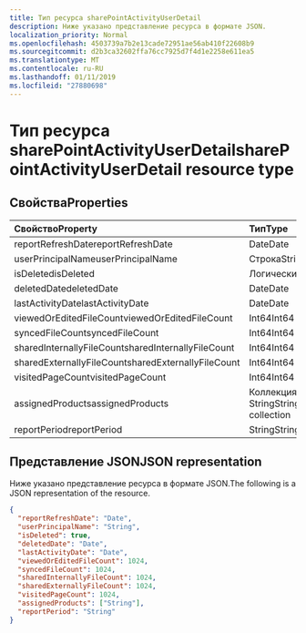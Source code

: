 ```yaml
---
title: Тип ресурса sharePointActivityUserDetail
description: Ниже указано представление ресурса в формате JSON.
localization_priority: Normal
ms.openlocfilehash: 4503739a7b2e13cade72951ae56ab410f22608b9
ms.sourcegitcommit: d2b3ca32602ffa76cc7925d7f4d1e2258e611ea5
ms.translationtype: MT
ms.contentlocale: ru-RU
ms.lasthandoff: 01/11/2019
ms.locfileid: "27880698"
---
```

# <a name="sharepointactivityuserdetail-resource-type"></a><span data-ttu-id="1d47c-103">Тип ресурса sharePointActivityUserDetail</span><span class="sxs-lookup"><span data-stu-id="1d47c-103">sharePointActivityUserDetail resource type</span></span>

## <a name="properties"></a><span data-ttu-id="1d47c-104">Свойства</span><span class="sxs-lookup"><span data-stu-id="1d47c-104">Properties</span></span>

| <span data-ttu-id="1d47c-105">Свойство</span><span class="sxs-lookup"><span data-stu-id="1d47c-105">Property</span></span>                  | <span data-ttu-id="1d47c-106">Тип</span><span class="sxs-lookup"><span data-stu-id="1d47c-106">Type</span></span>              |
| :------------------------ | :---------------- |
| <span data-ttu-id="1d47c-107">reportRefreshDate</span><span class="sxs-lookup"><span data-stu-id="1d47c-107">reportRefreshDate</span></span>         | <span data-ttu-id="1d47c-108">Date</span><span class="sxs-lookup"><span data-stu-id="1d47c-108">Date</span></span>              |
| <span data-ttu-id="1d47c-109">userPrincipalName</span><span class="sxs-lookup"><span data-stu-id="1d47c-109">userPrincipalName</span></span>         | <span data-ttu-id="1d47c-110">Строка</span><span class="sxs-lookup"><span data-stu-id="1d47c-110">String</span></span>            |
| <span data-ttu-id="1d47c-111">isDeleted</span><span class="sxs-lookup"><span data-stu-id="1d47c-111">isDeleted</span></span>                 | <span data-ttu-id="1d47c-112">Логический</span><span class="sxs-lookup"><span data-stu-id="1d47c-112">Boolean</span></span>           |
| <span data-ttu-id="1d47c-113">deletedDate</span><span class="sxs-lookup"><span data-stu-id="1d47c-113">deletedDate</span></span>               | <span data-ttu-id="1d47c-114">Date</span><span class="sxs-lookup"><span data-stu-id="1d47c-114">Date</span></span>              |
| <span data-ttu-id="1d47c-115">lastActivityDate</span><span class="sxs-lookup"><span data-stu-id="1d47c-115">lastActivityDate</span></span>          | <span data-ttu-id="1d47c-116">Date</span><span class="sxs-lookup"><span data-stu-id="1d47c-116">Date</span></span>              |
| <span data-ttu-id="1d47c-117">viewedOrEditedFileCount</span><span class="sxs-lookup"><span data-stu-id="1d47c-117">viewedOrEditedFileCount</span></span>   | <span data-ttu-id="1d47c-118">Int64</span><span class="sxs-lookup"><span data-stu-id="1d47c-118">Int64</span></span>             |
| <span data-ttu-id="1d47c-119">syncedFileCount</span><span class="sxs-lookup"><span data-stu-id="1d47c-119">syncedFileCount</span></span>           | <span data-ttu-id="1d47c-120">Int64</span><span class="sxs-lookup"><span data-stu-id="1d47c-120">Int64</span></span>             |
| <span data-ttu-id="1d47c-121">sharedInternallyFileCount</span><span class="sxs-lookup"><span data-stu-id="1d47c-121">sharedInternallyFileCount</span></span> | <span data-ttu-id="1d47c-122">Int64</span><span class="sxs-lookup"><span data-stu-id="1d47c-122">Int64</span></span>             |
| <span data-ttu-id="1d47c-123">sharedExternallyFileCount</span><span class="sxs-lookup"><span data-stu-id="1d47c-123">sharedExternallyFileCount</span></span> | <span data-ttu-id="1d47c-124">Int64</span><span class="sxs-lookup"><span data-stu-id="1d47c-124">Int64</span></span>             |
| <span data-ttu-id="1d47c-125">visitedPageCount</span><span class="sxs-lookup"><span data-stu-id="1d47c-125">visitedPageCount</span></span>          | <span data-ttu-id="1d47c-126">Int64</span><span class="sxs-lookup"><span data-stu-id="1d47c-126">Int64</span></span>             |
| <span data-ttu-id="1d47c-127">assignedProducts</span><span class="sxs-lookup"><span data-stu-id="1d47c-127">assignedProducts</span></span>          | <span data-ttu-id="1d47c-128">Коллекция String</span><span class="sxs-lookup"><span data-stu-id="1d47c-128">String collection</span></span> |
| <span data-ttu-id="1d47c-129">reportPeriod</span><span class="sxs-lookup"><span data-stu-id="1d47c-129">reportPeriod</span></span>              | <span data-ttu-id="1d47c-130">String</span><span class="sxs-lookup"><span data-stu-id="1d47c-130">String</span></span>            |

## <a name="json-representation"></a><span data-ttu-id="1d47c-131">Представление JSON</span><span class="sxs-lookup"><span data-stu-id="1d47c-131">JSON representation</span></span>

<span data-ttu-id="1d47c-132">Ниже указано представление ресурса в формате JSON.</span><span class="sxs-lookup"><span data-stu-id="1d47c-132">The following is a JSON representation of the resource.</span></span>

<!-- {
  "blockType": "resource",
  "@odata.type": "microsoft.graph.sharePointActivityUserDetail"
} -->

```json
{
  "reportRefreshDate": "Date", 
  "userPrincipalName": "String", 
  "isDeleted": true, 
  "deletedDate": "Date", 
  "lastActivityDate": "Date", 
  "viewedOrEditedFileCount": 1024, 
  "syncedFileCount": 1024, 
  "sharedInternallyFileCount": 1024, 
  "sharedExternallyFileCount": 1024, 
  "visitedPageCount": 1024, 
  "assignedProducts": ["String"], 
  "reportPeriod": "String"
}
```
